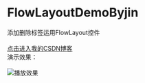 # FlowLayoutDemoByjin
添加删除标签运用FlowLayout控件<br>
<br>
[点击进入我的CSDN博客](http://blog.csdn.net/dt235201314/article/details/51367931 "鼠标悬停显示")<br>
演示效果：
<br>
<br>
![播放效果](http://img.blog.csdn.net/20160801232555850 "效果演示")
<br>
